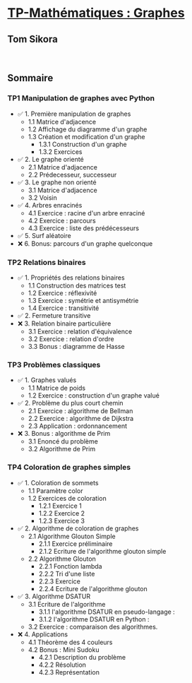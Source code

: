 # [TP-Mathématiques : Graphes](https://iut-info.univ-reims.fr/users/coutant/)
## Tom Sikora

<br>

## Sommaire
### TP1 Manipulation de graphes avec Python
- ✅ 1. Première manipulation de graphes
    - 1.1 Matrice d'adjacence
    - 1.2 Affichage du diagramme d'un graphe
    - 1.3 Création et modification d'un graphe
        - 1.3.1 Construction d'un graphe
        - 1.3.2 Exercices
- ✅ 2. Le graphe orienté
    - 2.1 Matrice d'adjacence
    - 2.2 Prédecesseur, successeur
- ✅ 3. Le graphe non orienté
    - 3.1 Matrice d'adjacence
    - 3.2 Voisin
- ✅ 4. Arbres enracinés
    - 4.1 Exercice : racine d'un arbre enraciné
    - 4.2 Exercice : parcours
    - 4.3 Exercice : liste des prédécesseurs
- ✅ 5. Surf aléatoire
- ❌ 6. Bonus: parcours d'un graphe quelconque

### TP2 Relations binaires
- ✅ 1. Propriétés des relations binaires
    - 1.1 Construction des matrices test
    - 1.2 Exercice : réflexivité
    - 1.3 Exercice : symétrie et antisymétrie
    - 1.4 Exercice : transitivité
- ✅ 2. Fermeture transitive
- ❌ 3. Relation binaire particulière
    - 3.1 Exercice : relation d'équivalence
    - 3.2 Exercice : relation d'ordre
    - 3.3 Bonus : diagramme de Hasse

### TP3 Problèmes classiques
- ✅ 1. Graphes valués
    - 1.1 Matrice de poids
    - 1.2 Exercice : construction d'un graphe valué
- ✅ 2. Problème du plus court chemin
    - 2.1 Exercice : algorithme de Bellman
    - 2.2 Exercice : algorithme de Dijkstra
    - 2.3 Application : ordonnancement
- ❌ 3. Bonus : algorithme de Prim
    - 3.1 Enoncé du problème
    - 3.2 Algorithme de Prim

### TP4 Coloration de graphes simples
- ✅ 1. Coloration de sommets
    - 1.1 Paramètre color
    - 1.2 Exercices de coloration
        - 1.2.1 Exercice 1
        - 1.2.2 Exercice 2
        - 1.2.3 Exercice 3
- ✅ 2. Algorithme de coloration de graphes
    - 2.1 Algorithme Glouton Simple
        - 2.1.1 Exercice préliminaire
        - 2.1.2 Ecriture de l'algorithme glouton simple
    - 2.2 Algorithme Glouton
        - 2.2.1 Fonction lambda
        - 2.2.2 Tri d'une liste
        - 2.2.3 Exercice
        - 2.2.4 Ecriture de l'algorithme glouton
- ✅ 3. Algorithme DSATUR
    - 3.1 Ecriture de l'algorithme
        - 3.1.1 l'algorithme DSATUR en pseudo-langage :
        - 3.1.2 l'algorithme DSATUR en Python :
    - 3.2 Exercice : comparaison des algorithmes.
- ❌ 4. Applications
    - 4.1 Théorème des 4 couleurs
    - 4.2 Bonus : Mini Sudoku
        - 4.2.1 Description du problème
        - 4.2.2 Résolution
        - 4.2.3 Représentation
